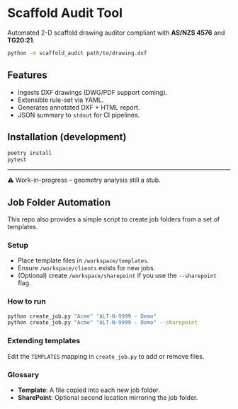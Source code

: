 # Scaffold Audit Tool

Automated 2-D scaffold drawing auditor compliant with **AS/NZS 4576** and **TG20:21**.

```bash
python -m scaffold_audit path/to/drawing.dxf
```

## Features

* Ingests DXF drawings (DWG/PDF support coming).
* Extensible rule-set via YAML.
* Generates annotated DXF + HTML report.
* JSON summary to `stdout` for CI pipelines.

## Installation (development)

```bash
poetry install
pytest
```

---

⚠️  Work-in-progress – geometry analysis still a stub.

## Job Folder Automation

This repo also provides a simple script to create job folders from a set of templates.

### Setup
- Place template files in `/workspace/templates`.
- Ensure `/workspace/clients` exists for new jobs.
- (Optional) create `/workspace/sharepoint` if you use the `--sharepoint` flag.

### How to run
```bash
python create_job.py "Acme" "ALT-N-9999 - Demo"
python create_job.py "Acme" "ALT-N-9999 - Demo" --sharepoint
```

### Extending templates
Edit the `TEMPLATES` mapping in `create_job.py` to add or remove files.

### Glossary
- **Template**: A file copied into each new job folder.
- **SharePoint**: Optional second location mirroring the job folder.

